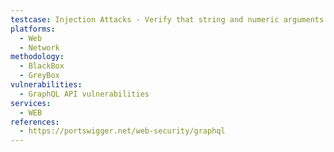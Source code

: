 ```yaml
---
testcase: Injection Attacks - Verify that string and numeric arguments are strongly typed and validated server-side, rejecting or sanitizing malicious payloads. Web (HTTP/HTTPS) service
platforms: 
  - Web
  - Network
methodology: 
  - BlackBox
  - GreyBox
vulnerabilities:
  - GraphQL API vulnerabilities
services:
  - WEB
references:
  - https://portswigger.net/web-security/graphql
---
```

